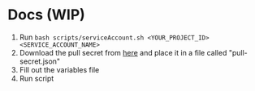 # Docs (WIP)

1. Run `bash scripts/serviceAccount.sh <YOUR_PROJECT_ID> <SERVICE_ACCOUNT_NAME>`
2. Download the pull secret from [here](https://cloud.redhat.com/openshift/install/pull-secret) and place it in a file called "pull-secret.json"
3. Fill out the variables file
4. Run script
